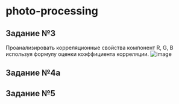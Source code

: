 # photo-processing

## Задание №3
Проанализировать корреляционные свойства компонент R, G, B используя формулу оценки коэффициента корреляции.
![image](https://github.com/ShepZer/photo-processing/assets/82727746/0c6c4759-4937-467b-82b4-ba543d3c0461)

## Задание №4а

## Задание №5
